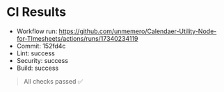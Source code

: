 # CI Results

- Workflow run: https://github.com/unmemero/Calendaer-Utility-Node-for-TImesheets/actions/runs/17340234119
- Commit: 152fd4c
- Lint:     success
- Security: success
- Build:    success

> All checks passed ✅
